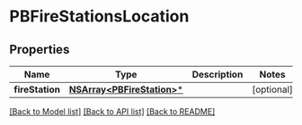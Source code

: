 # PBFireStationsLocation

## Properties
Name | Type | Description | Notes
------------ | ------------- | ------------- | -------------
**fireStation** | [**NSArray&lt;PBFireStation&gt;***](PBFireStation.md) |  | [optional] 

[[Back to Model list]](../README.md#documentation-for-models) [[Back to API list]](../README.md#documentation-for-api-endpoints) [[Back to README]](../README.md)


